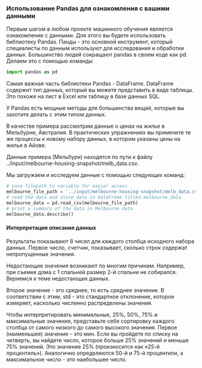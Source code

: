 ### Использование Pandas для ознакомления с вашими данными
Первым шагом в любом проекте машинного обучения является ознакомление с данными. Для этого вы будете использовать 
библиотеку Pandas. Панды - это основной инструмент, который специалисты по данным используют для исследования и 
обработки данных. Большинство людей сокращают pandas в своем коде как pd. Делаем это с помощью команды

```python
import pandas as pd
```
Самая важная часть библиотеки Pandas - DataFrame. DataFrame содержит тип данных, который вы можете представить в 
виде таблицы. Это похоже на лист в Excel или таблицу в базе данных SQL.

У Pandas есть мощные методы для большинства вещей, которые вы захотите делать с этим типом данных.

В качестве примера рассмотрим данные о ценах на жилье в Мельбурне, Австралия. В практических упражнениях вы 
примените те же процессы к новому набору данных, в котором указаны цены на жилье в Айове.

Данные примера (Мельбурн) находятся по пути к файлу ../input/melbourne-housing-snapshot/melb_data.csv.

Мы загружаем и исследуем данные с помощью следующих команд:

```python
# save filepath to variable for easier access
melbourne_file_path = '../input/melbourne-housing-snapshot/melb_data.csv'
# read the data and store data in DataFrame titled melbourne_data
melbourne_data = pd.read_csv(melbourne_file_path) 
# print a summary of the data in Melbourne data
melbourne_data.describe()
```

#### Интерпретация описания данных
Результаты показывают 8 чисел для каждого столбца исходного набора данных. Первое число, счетчик, показывает, 
сколько строк содержат непропущенные значения.

Недостающие значения возникают по многим причинам. Например, при съемке дома с 1 спальней размер 2-й спальни не 
собирался. Вернемся к теме недостающих данных.

Второе значение - это среднее, то есть среднее значение. В соответствии с этим, std - это стандартное отклонение, 
которое измеряет, насколько численно распределены значения.

Чтобы интерпретировать минимальные, 25%, 50%, 75% и максимальные значения, представьте себе сортировку каждого 
столбца от самого низкого до самого высокого значения. Первое (наименьшее) значение - это мин. Если вы пройдете по 
списку на четверть, вы найдете число, которое больше 25% значений и меньше 75% значений. Это значение 25% 
(произносится как «25-й процентиль»). Аналогично определяются 50-й и 75-й процентили, а максимальное число - это 
наибольшее число.